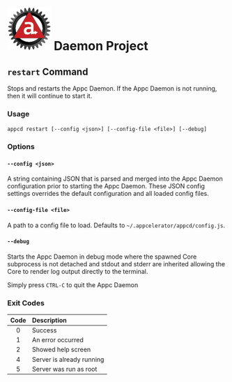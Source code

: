 # ![Appc Daemon logo](../../images/appc-daemon.png) Daemon Project

## `restart` Command

Stops and restarts the Appc Daemon. If the Appc Daemon is not running, then it will continue to
start it.

### Usage

```
appcd restart [--config <json>] [--config-file <file>] [--debug]
```

### Options

#### `--config <json>`

A string containing JSON that is parsed and merged into the Appc Daemon configuration prior to
starting the Appc Daemon. These JSON config settings overrides the default configuration and all
loaded config files.

#### `--config-file <file>`

A path to a config file to load. Defaults to `~/.appcelerator/appcd/config.js`.

#### `--debug`

Starts the Appc Daemon in debug mode where the spawned Core subprocess is not detached and stdout
and stderr are inherited allowing the Core to render log output directly to the terminal.

Simply press `CTRL-C` to quit the Appc Daemon

### Exit Codes

| Code  | Description                |
| :---: | :------------------------- |
| 0     | Success                    |
| 1     | An error occurred          |
| 2     | Showed help screen         |
| 4     | Server is already running  |
| 5     | Server was run as root     |
